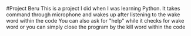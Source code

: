 #Project Beru
This is a project I did when I was learning Python.
It takes command through microphone and wakes up after listening to the wake word within the code
You can also ask for "help" while it checks for wake word or you can simply close the program by the kill word within the code
